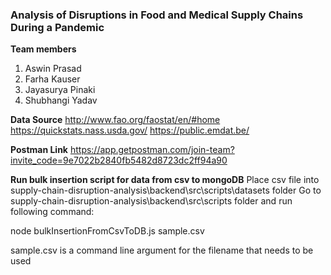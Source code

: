### Analysis of Disruptions in Food and Medical Supply Chains During a Pandemic

**Team members**
 1. Aswin Prasad  
 2. Farha Kauser 
 3. Jayasurya Pinaki 
 4. Shubhangi Yadav

**Data Source**
http://www.fao.org/faostat/en/#home
https://quickstats.nass.usda.gov/
https://public.emdat.be/

**Postman Link**
https://app.getpostman.com/join-team?invite_code=9e7022b2840fb5482d8723dc2ff94a90

**Run bulk insertion script for data from csv to mongoDB**
Place csv file into supply-chain-disruption-analysis\backend\src\scripts\datasets folder
Go to supply-chain-disruption-analysis\backend\src\scripts folder and run following command:

node bulkInsertionFromCsvToDB.js sample.csv  

sample.csv is a command line argument for the filename that needs to be used